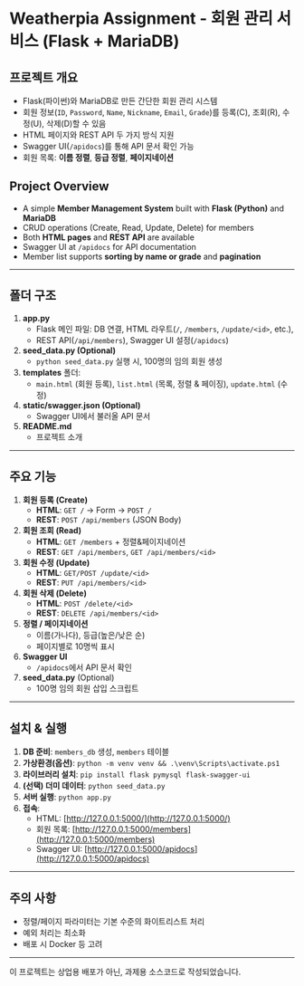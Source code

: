 # Weatherpia Assignment - 회원 관리 서비스 (Flask + MariaDB)

## 프로젝트 개요
- Flask(파이썬)와 MariaDB로 만든 간단한 회원 관리 시스템
- 회원 정보(`ID`, `Password`, `Name`, `Nickname`, `Email`, `Grade`)를 
  등록(C), 조회(R), 수정(U), 삭제(D)할 수 있음
- HTML 페이지와 REST API 두 가지 방식 지원
- Swagger UI(`/apidocs`)를 통해 API 문서 확인 가능
- 회원 목록: **이름 정렬**, **등급 정렬**, **페이지네이션**

## Project Overview
- A simple **Member Management System** built with **Flask (Python)** and **MariaDB**
- CRUD operations (Create, Read, Update, Delete) for members
- Both **HTML pages** and **REST API** are available
- Swagger UI at `/apidocs` for API documentation
- Member list supports **sorting by name or grade** and **pagination**

---

## 폴더 구조

1. **app.py**  
   - Flask 메인 파일: DB 연결, HTML 라우트(`/`, `/members`, `/update/<id>`, etc.),  
   - REST API(`/api/members`), Swagger UI 설정(`/apidocs`)  
2. **seed_data.py (Optional)**  
   - `python seed_data.py` 실행 시, 100명의 임의 회원 생성  
3. **templates** 폴더:  
   - `main.html` (회원 등록), `list.html` (목록, 정렬 & 페이징), `update.html` (수정)  
4. **static/swagger.json (Optional)**  
   - Swagger UI에서 불러올 API 문서
5. **README.md**  
   - 프로젝트 소개

---

## 주요 기능

1. **회원 등록 (Create)**
   - **HTML**: `GET /` → Form → `POST /`  
   - **REST**: `POST /api/members` (JSON Body)
2. **회원 조회 (Read)**
   - **HTML**: `GET /members` + 정렬&페이지네이션
   - **REST**: `GET /api/members`, `GET /api/members/<id>`
3. **회원 수정 (Update)**
   - **HTML**: `GET/POST /update/<id>`
   - **REST**: `PUT /api/members/<id>`
4. **회원 삭제 (Delete)**
   - **HTML**: `POST /delete/<id>`
   - **REST**: `DELETE /api/members/<id>`
5. **정렬 / 페이지네이션**
   - 이름(가나다), 등급(높은/낮은 순)
   - 페이지별로 10명씩 표시
6. **Swagger UI**
   - `/apidocs`에서 API 문서 확인
7. **seed_data.py** (Optional)
   - 100명 임의 회원 삽입 스크립트

---

## 설치 & 실행

1. **DB 준비**: `members_db` 생성, `members` 테이블
2. **가상환경(옵션)**: `python -m venv venv && .\venv\Scripts\activate.ps1`
3. **라이브러리 설치**: `pip install flask pymysql flask-swagger-ui`
4. **(선택) 더미 데이터**: `python seed_data.py`
5. **서버 실행**: `python app.py`
6. **접속**:
   - HTML: [http://127.0.0.1:5000/](http://127.0.0.1:5000/)
   - 회원 목록: [http://127.0.0.1:5000/members](http://127.0.0.1:5000/members)
   - Swagger UI: [http://127.0.0.1:5000/apidocs](http://127.0.0.1:5000/apidocs)

---

## 주의 사항
- 정렬/페이지 파라미터는 기본 수준의 화이트리스트 처리
- 예외 처리는 최소화
- 배포 시 Docker 등 고려

---

이 프로젝트는 상업용 배포가 아닌, 과제용 소스코드로 작성되었습니다.

